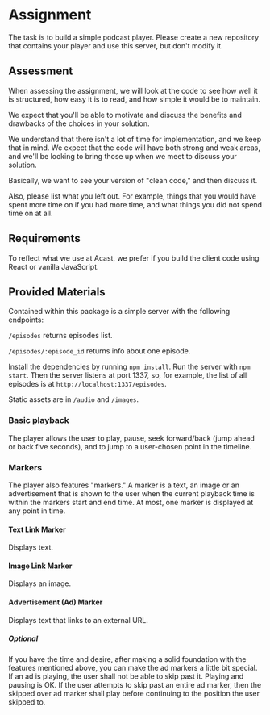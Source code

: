 # Assignment

The task is to build a simple podcast player.
Please create a new repository that contains your player and use this server, but don't modify it.

## Assessment

When assessing the assignment, we will look at the code to see how well it is structured, how easy it is to read, and how simple it would be to maintain.

We expect that you'll be able to motivate and discuss the benefits and drawbacks of the choices in your solution.

We understand that there isn't a lot of time for implementation, and we keep that in mind. We expect that the code will have both strong and weak areas, and we'll be looking to bring those up when we meet to discuss your solution.

Basically, we want to see your version of "clean code," and then discuss it.

Also, please list what you left out. For example, things that you would have spent more time on if you had more time, and what things you did not spend time on at all.

## Requirements

To reflect what we use at Acast, we prefer if you build the client code using React or vanilla JavaScript.

## Provided Materials

Contained within this package is a simple server with the following endpoints:

`/episodes` returns episodes list.

`/episodes/:episode_id` returns info about one episode.

Install the dependencies by running `npm install`.
Run the server with `npm start`.
Then the server listens at port 1337, so, for example, the list of all episodes is at `http://localhost:1337/episodes`.

Static assets are in `/audio` and `/images`.

### Basic playback

The player allows the user to play, pause, seek forward/back (jump ahead or back five seconds), and to jump to a user-chosen point in the timeline.

### Markers

The player also features "markers." A marker is a text, an image or an advertisement that is shown to the user when the current playback time is within the markers start and end time. At most, one marker is displayed at any point in time.

#### Text Link Marker

Displays text.

#### Image Link Marker

Displays an image.

#### Advertisement (Ad) Marker

Displays text that links to an external URL.

##### Optional

If you have the time and desire, after making a solid foundation with the features mentioned above, you can make the ad markers a little bit special. If an ad is playing, the user shall not be able to skip past it. Playing and pausing is OK. If the user attempts to skip past an entire ad marker, then the skipped over ad marker shall play before continuing to the position the user skipped to.
